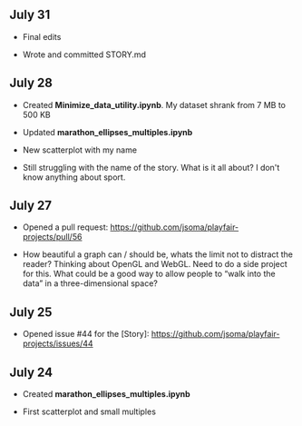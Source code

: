 ## July 31

* Final edits

* Wrote and committed STORY.md

## July 28

* Created **Minimize_data_utility.ipynb**. My dataset shrank from 7 MB to 500 KB

* Updated **marathon_ellipses_multiples.ipynb**

* New scatterplot with my name

* Still struggling with the name of the story. What is it all about? I don't know anything about sport.


## July 27

* Opened a pull request: https://github.com/jsoma/playfair-projects/pull/56

* How beautiful a graph can / should be, whats the limit not to distract the reader? Thinking about OpenGL and WebGL. Need to do a side project for this. What could be a good way to allow people to “walk into the data” in a three-dimensional space?


## July 25

* Opened issue #44 for the [Story]: https://github.com/jsoma/playfair-projects/issues/44



## July 24

* Created **marathon_ellipses_multiples.ipynb**

* First scatterplot and small multiples